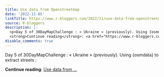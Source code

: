 ```yaml
---
title: Use data from Openstreetmap
date: '2022-11-05'
linkTitle: https://www.r-bloggers.com/2022/11/use-data-from-openstreetmap/
source: R-bloggers
description: |-
  <p>Day 5 of 30DayMapChallenge : « Ukraine » (previously). Using {osmdata} to extract streets :</p>
  <strong>Continue reading</strong>: <a href="https://www.r-bloggers.com/2022/11/use-data-from-openstreetmap/">Use data from ...
disable_comments: true
---
```

<p>Day 5 of 30DayMapChallenge : « Ukraine » (previously). Using {osmdata} to extract streets :</p>
<strong>Continue reading</strong>: <a href="https://www.r-bloggers.com/2022/11/use-data-from-openstreetmap/">Use data from ...